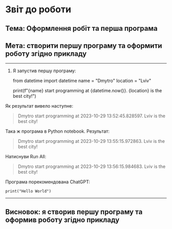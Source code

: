# Звіт до роботи

## Тема: Оформлення робіт та перша програма

## Мета: створити першу програму та оформити роботу згідно прикладу

---

1. Я запустив першу програму:

   from datetime import datetime
   name = "Dmytro"
   location = "Lviv"

   print(f"{name} start programming at {datetime.now()}. {location} is the best city!")

Як результат вивело наступне:

> Dmytro start programming at 2023-10-29 13:52:45.828597. Lviv is the best city!

Така ж програма в Python notebook. Результат:

> Dmytro start programming at 2023-10-29 13:55:15.972863. Lviv is the best city!

Натиснуви Run All:

> Dmytro start programming at 2023-10-29 13:56:15.984683. Lviv is the best city!

Програма порекомендована ChatGPT:

    print("Hello World")

---

## Висновок: я створив першу програму та оформив роботу згідно прикладу
